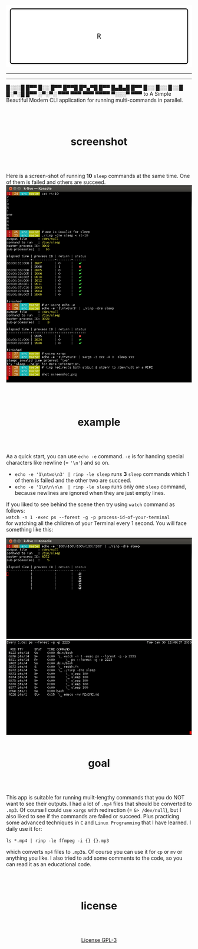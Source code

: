 <a href="https://github.com/k-five/rinp">
  <img src="https://github.com/k-five/rinp/blob/master/rec/rinp.banner.gif" />
</a>

<hr>
<hr>


█░░░█ █▀▀ █░░ █▀▀ █▀▀█ █▀▄▀█ █▀▀
█▄█▄█ █▀▀ █░░ █░░ █░░█ █░▀░█ █▀▀
░▀░▀░ ▀▀▀ ▀▀▀ ▀▀▀ ▀▀▀▀ ▀░░░▀ ▀▀▀
to A Simple Beautiful Modern CLI application
for running multi-commands in parallel.


<br>
<br>
<h1 id="screenshot" align="center">screenshot</h1>
<br>
<br>

Here is a screen-shot of running **10** `sleep` commands at the same time. One of them is failed and others are succeed.
<br>
<a href="https://github.com/k-five/rinp">
  <img src="https://github.com/k-five/rinp/blob/master/rec/screenshot.png" />
</a>

<br>
<br>
<h1 id="example" align="center">example</h1>
<br>
<br>

Aa a quick start, you can use `echo -e` command. `-e` is for handing special characters like newline (= `'\n'`) and so on.  

  - `echo -e '1\ntwo\n3' | rinp -le sleep` runs **3** `sleep` commands which 1 of them is failed and the other two are succeed.
  - `echo -e '1\n\n\n\n  | rinp -le sleep` runs only one `sleep` command, because newlines are ignored when they are just empty lines.

If you liked to see behind the scene then try using `watch` command as follows:  
`watch -n 1 -exec ps --forest -g -p process-id-of-your-terminal`  
for watching all the children of your Terminal every 1 second. You will face something like this:  

<a href="https://www.gnu.org/licenses/gpl-3.0.en.html">
  <img src="https://github.com/k-five/rinp/blob/master/rec/screenshot.watch.png" />
</a>

<br>
<br>
<h1 id="goal" align="center">goal</h1>
<br>
<br>


This app is suitable for running muilt-lengthy commands that you do NOT want to see their outputs. I had a lot of `.mp4` files
that should be converted to `.mp3`. Of course I could use `xargs` with redirection (= `&> /dev/null`), but I also liked to see
if the commands are failed or succeed.
Plus practicing some advanced techniques in `C` and `Linux Programming` that I have learned.
I daily use it for:

`ls *.mp4 | rinp -le ffmpeg -i {} {}.mp3`

which converts `mp4` files to `.mp3`s. Of course you can use it for `cp` or `mv` or anything you like.
I also tried to add some comments to the code, so you can read it as an educational code.

<br>
<br>
<h1 id="license" align="center">license</h1>
<br>
<br>
<p align="center">
<a href="https://www.gnu.org/licenses/gpl-3.0.en.html">
  License GPL-3
</a>
</p>
